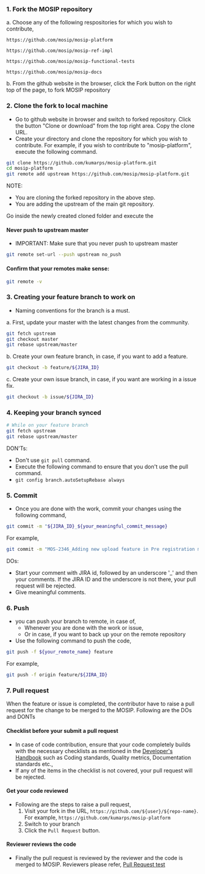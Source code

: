 ### 1. Fork the MOSIP repository

 a. Choose any of the following respositories for which you wish to contribute, 

	https://github.com/mosip/mosip-platform

	https://github.com/mosip/mosip-ref-impl

	https://github.com/mosip/mosip-functional-tests

	https://github.com/mosip/mosip-docs


 b. From the github website in the browser, click the Fork button on the right top of the page, to fork MOSIP repository

### 2. Clone the fork to local machine
 - Go to github website in browser and switch to forked repository. Click the button "Clone or download" from the top right area. Copy the clone URL. 
 - Create your directory and clone the repository for which you wish to contribute. For example, if you wish to contribute to "mosip-platform", execute the following command. 

```sh
git clone https://github.com/kumarps/mosip-platform.git
cd mosip-platform
git remote add upstream https://github.com/mosip/mosip-platform.git
```
NOTE: 
 - You are cloning the forked repository in the above step. 
 - You are adding the upstream of the main git repository. 

Go inside the newly created cloned folder and execute the 

#### Never push to upstream master
 - IMPORTANT: Make sure that you never push to upstream master
 
```sh
git remote set-url --push upstream no_push
```

#### Confirm that your remotes make sense:
```sh
git remote -v
```

### 3. Creating your feature branch to work on

 - Naming conventions for the branch is a must. 

a. First, update your master with the latest changes from the community.

```sh
git fetch upstream
git checkout master
git rebase upstream/master
```

b. Create your own feature branch, in case, if you want to add a feature. 

```sh
git checkout -b feature/${JIRA_ID}
```

c. Create your own issue branch, in case, if you want are working in a issue fix. 

```sh
git checkout -b issue/${JIRA_ID}
```

### 4. Keeping your branch synced

```sh
# While on your feature branch
git fetch upstream
git rebase upstream/master
```

DON'Ts: 
 - Don't use `git pull` command. 
 - Execute the following command to ensure that you don't use the pull command. 
 - `git config branch.autoSetupRebase always`

 
### 5. Commit
 - Once you are done with the work, commit your changes using the following command, 

```sh
git commit -m "${JIRA_ID}_${your_meaningful_commit_message}
```

For example, 

```sh
git commit -m "MOS-2346_Adding new upload feature in Pre registration module for POA documents"
```

DOs:
 - Start your comment with JIRA id, followed by an underscore '_' and then your comments. If the JIRA ID and the underscore is not there, your pull request will be rejected. 
 - Give meaningful comments.

### 6. Push
 - you can push your branch to remote, in case of, 
	 - Whenever you are done with the work or issue, 
	 - Or in case, if you want to back up your on the remote repository
 - Use the following command to push the code, 

```sh
git push -f ${your_remote_name} feature
```

For example, 
```sh
git push -f origin feature/${JIRA_ID}
```

### 7. Pull request
When the feature or issue is completed, the contributor have to raise a pull request for the change to be merged to the MOSIP. Following are the DOs and DONTs

#### Checklist before your submit a pull request
 - In case of code contribution, ensure that your code completely builds with the necessary checklists as mentioned in the [Developer's Handbook](developers-handbook.md) such as Coding standards, Quality metrics, Documentation standards etc., 
 - If any of the items in the checklist is not covered, your pull request will be rejected. 

#### Get your code reviewed
 - Following are the steps to raise a pull request, 
	1. Visit your fork in the URL, `https://github.com/${user}/${repo-name}`. For example, `https://github.com/kumarps/mosip-platform`
	2. Switch to your branch
	2. Click the `Pull Request` button.

#### Reviewer reviews the code
 - Finally the pull request is reviewed by the reviewer and the code is merged to MOSIP. Reviewers please refer, [Pull Request test](pull-request-test.md)